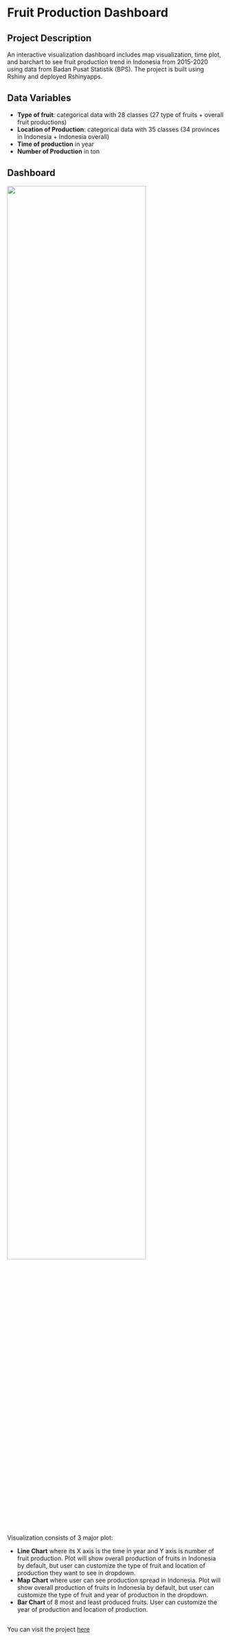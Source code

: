 # Fruit Production Dashboard

## Project Description
An interactive visualization dashboard includes map visualization, time plot, and barchart to see fruit production trend in Indonesia from 2015-2020 using data from Badan Pusat Statistik (BPS). The project is built using Rshiny and deployed Rshinyapps.

## Data Variables 
- <b>Type of fruit</b>: categorical data with 28 classes (27 type of fruits + overall fruit productions)
- <b>Location of Production</b>: categorical data with 35 classes (34 provinces in Indonesia + Indonesia overall)
- <b>Time of production</b> in year
- <b>Number of Production</b> in ton


## Dashboard
<img src="https://user-images.githubusercontent.com/72438807/208246926-6087feba-8f4c-41f9-9116-8f62c015eab6.png" width=80%>

Visualization consists of 3 major plot: 

- <b>Line Chart</b> where its X axis is the time in year and Y axis is number of fruit production. Plot will show overall production of fruits in Indonesia by default, but user can customize the type of fruit and location of production they want to see in dropdown.
- <b>Map Chart</b> where user can see production spread in Indonesia. Plot will show overall production of fruits in Indonesia by default, but user can customize the type of fruit and year of production in the dropdown.
- <b>Bar Chart</b> of 8 most and least produced fruits. User can customize the year of production and location of production. 

##
You can visit the project [here](https://arethalevi.shinyapps.io/dashboard-fp/)
